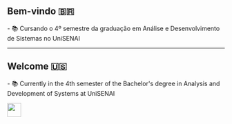 <h2>Bem-vindo 🇧🇷</h2>

<div>
    <p>- 📚 Cursando o 4º semestre da graduação em Análise e Desenvolvimento de Sistemas no UniSENAI</p>
</div>

<hr>

<h2>Welcome 🇺🇸</h2>

<div>
    <p>- 📚 Currently in the 4th semester of the Bachelor's degree in Analysis and Development of Systems at UniSENAI</p>
</div>

<div>
    <a href="https://linkedin.com/in/gabriells-">
        <img src="https://cdn.jsdelivr.net/gh/devicons/devicon@latest/icons/linkedin/linkedin-original.svg" height="32" width="32"/>
    </a>
</div>

